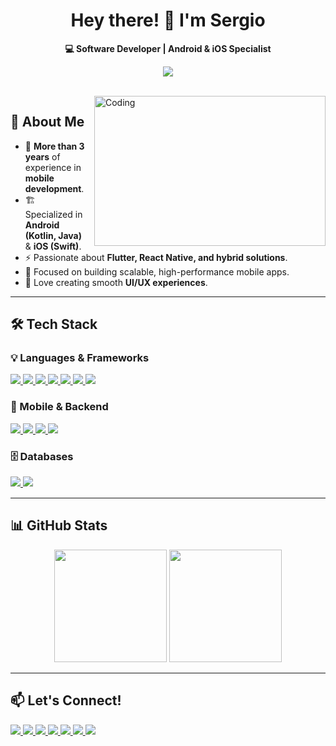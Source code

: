 <h1 align="center">Hey there! 🦋 I'm Sergio</h1>

<p align="center">
  <strong>💻 Software Developer | Android & iOS Specialist</strong>  
</p>

<p align="center">
  <a href="https://svape.netlify.app/" target="_blank">
    <img src="https://img.shields.io/badge/-Portfolio-000000?logo=android&logoColor=white&style=for-the-badge">
  </a>
</p>

<br>

<img align="right" alt="Coding" src="https://developers.giphy.com/branch/master/static/why_4-dbf60f160acb0c6f22c6260bd3a8c6b5.gif" height="240" width="370" style="margin-left: 15px;"/>

## 🚀 About Me  

- 🎯 **More than 3 years** of experience in **mobile development**.  
- 🏗️ Specialized in **Android (Kotlin, Java)** & **iOS (Swift)**.  
- ⚡ Passionate about **Flutter, React Native, and hybrid solutions**.  
- 📲 Focused on building scalable, high-performance mobile apps.  
- 🎨 Love creating smooth **UI/UX experiences**.  

---

## 🛠 Tech Stack  

### 💡 Languages & Frameworks  
<div style="margin-bottom: 15px;">
  <a href="https://kotlinlang.org/" target="_blank">
    <img src="https://img.shields.io/badge/-Kotlin-7F52FF?logo=kotlin&logoColor=white&style=for-the-badge">
  </a>
  <a href="https://www.java.com/" target="_blank">
    <img src="https://img.shields.io/badge/-Java-007396?logo=oracle&logoColor=white&style=for-the-badge">
  </a>
  <a href="https://swift.org/" target="_blank">
    <img src="https://img.shields.io/badge/-Swift-FA7343?logo=swift&logoColor=white&style=for-the-badge">
  </a>
  <a href="https://flutter.dev/" target="_blank">
    <img src="https://img.shields.io/badge/-Flutter-02569B?logo=flutter&logoColor=white&style=for-the-badge">
  </a>
  <a href="https://reactnative.dev/" target="_blank">
    <img src="https://img.shields.io/badge/-React%20Native-61DAFB?logo=react&logoColor=white&style=for-the-badge">
  </a>
  <a href="https://ionicframework.com/" target="_blank">
    <img src="https://img.shields.io/badge/-Ionic-3880FF?logo=ionic&logoColor=white&style=for-the-badge">
  </a>
  <a href="https://angular.io/" target="_blank">
    <img src="https://img.shields.io/badge/-Angular-DD0031?logo=angular&logoColor=white&style=for-the-badge">
  </a>
</div>

### 📱 Mobile & Backend  
<div style="margin-bottom: 15px;">
  <a href="https://developer.android.com/" target="_blank">
    <img src="https://img.shields.io/badge/-Android-3DDC84?logo=android&logoColor=white&style=for-the-badge">
  </a>
  <a href="https://firebase.google.com/" target="_blank">
    <img src="https://img.shields.io/badge/-Firebase-FFCA28?logo=firebase&logoColor=white&style=for-the-badge">
  </a>
  <a href="https://www.postman.com/" target="_blank">
    <img src="https://img.shields.io/badge/-Postman-FF6C37?logo=postman&logoColor=white&style=for-the-badge">
  </a>
  <a href="https://www.python.org/" target="_blank">
    <img src="https://img.shields.io/badge/-Python-3776AB?logo=python&logoColor=white&style=for-the-badge">
  </a>
</div>

### 🗄️ Databases  
<div style="margin-bottom: 15px;">
  <a href="https://www.postgresql.org/" target="_blank">
    <img src="https://img.shields.io/badge/-PostgreSQL-336791?logo=postgresql&logoColor=white&style=for-the-badge">
  </a>
  <a href="https://www.oracle.com/database/" target="_blank">
    <img src="https://img.shields.io/badge/-Oracle%20DB-F80000?logo=oracle&logoColor=white&style=for-the-badge">
  </a>
</div>

---

## 📊 GitHub Stats  

<div align="center" style="margin-top: 15px;">
  <img height="180em" src="https://github-readme-stats-steel-omega.vercel.app/api?username=Enrique213-VP&show_icons=true&theme=react&include_all_commits=true"/>
  <img height="180em" src="https://github-readme-stats-steel-omega.vercel.app/api/top-langs/?username=Enrique213-VP&theme=react&layout=compact&hide=css,php,html,javascript,typescript"/>
</div>

---

## 📫 Let's Connect!  
<div style="margin-top: 15px;"> 
  <a href="https://www.linkedin.com/in/svap/" target="_blank">
    <img src="https://img.shields.io/badge/-LinkedIn-%230077B5?style=for-the-badge&logo=linkedin&logoColor=white">
  </a>
  <a href="mailto:colombia00028@gmail.com">
    <img src="https://img.shields.io/badge/-Gmail-%23333?style=for-the-badge&logo=gmail&logoColor=white">
  </a>
  <a href="https://www.youtube.com/@svape" target="_blank">
    <img src="https://img.shields.io/badge/YouTube-FF0000?style=for-the-badge&logo=youtube&logoColor=white">
  </a>
  <a href="https://www.instagram.com/sergio_hidden/" target="_blank">
    <img src="https://img.shields.io/badge/-Instagram-%23E4405F?style=for-the-badge&logo=instagram&logoColor=white">
  </a>
    <a href="https://www.linkedin.com/in/svap/" target="_blank">
    <img src="https://img.shields.io/badge/-LinkedIn-%230077B5?style=for-the-badge&logo=linkedin&logoColor=white">
  </a>
  <a href="https://leetcode.com/u/svape/" target="_blank">
    <img src="https://img.shields.io/badge/-LeetCode-FFA116?logo=leetcode&logoColor=white&style=for-the-badge">
  </a>
  <a href="https://stackoverflow.com/users/18312721/svape" target="_blank">
    <img src="https://img.shields.io/badge/-Stack%20Overflow-FE7A16?logo=stackoverflow&logoColor=white&style=for-the-badge">
  </a>
</div>
